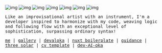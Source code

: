 

![img](https://api.iconify.design/vscode-icons:file-type-js-official.svg?width=40px)
![img](https://api.iconify.design/vscode-icons:file-type-typescript-official.svg?width=40px)
![img](https://api.iconify.design/vscode-icons:file-type-reactjs.svg?width=40px)
![img](https://api.iconify.design/vscode-icons:file-type-vue.svg?width=40px)
![img](https://api.iconify.design/logos:nextjs-icon.svg?width=40px)
![img](https://api.iconify.design/vscode-icons:file-type-nuxt.svg?width=40px)
![img](https://api.iconify.design/vscode-icons:file-type-astro.svg?width=38px)

<samp>
   <p>Like an improvisational artist with an instrument, I'm a developer inspired to harmonize  with my code, weaving logic and following flow with an exceptional level of sophistication, surpassing ordinary syntax!</p>
   <a href='https://thinh.io.vn' target='_blank'>me</a> |
   <a href='https://memories.thinh.io.vn' target='_blank'>gallery</a> |
   <a href='https://devaloka.dev' target='_blank'>devaloka</a> |
   <a href='https://nuxt-boilerplate-starter.vercel.app/' target='_blank'>nuxt boilerplate</a> |
   <a href='https://decide-for-you.vercel.app/' target='_blank'>guidance</a> |
   <a href='https://react-three-ts.vercel.app/' target='_blank'>three solar</a> |
   <a href='https://github.com/heydayle/nuxt-3-cv-template' target='_blank'> cv template</a> |
   <a href='https://next-gen-ai-two.vercel.app/' target='_blank'>𝖽𝖾𝗏-𝖠𝖨-𝗈𝗄𝖺</a>
</samp>

 <!--<img align="" width="57.5%" src="https://github-readme-stats-fork-alpha.vercel.app/api?username=heydayle&hide_title=true&hide_border=true&show_icons=true&include_all_commits=true&line_height=21&border_radius=0&title_color=41b883&icon_color=41b883&text_color=959598&bg_color=9ca3af00" /><img align="" width="42.4%" src="https://github-readme-stats-fork-alpha.vercel.app/api/top-langs/?username=heydayle&hide_title=true&hide_border=true&layout=compact&border_radius=0&title_color=41b883&icon_color=41b883&text_color=959598&bg_color=9ca3af00" />
<img align="" width="99.9%" src="https://github-readme-activity-graph-qpqpgkqdk-edison1105.vercel.app/graph?username=heydayle&theme=nord&color=41b883&point=41b883&hide_border=true&line=959598&title_color=41b883&icon_color=41b883&text_color=959598&bg_color=9ca3af00" />
 [![Visits Badge](https://komarev.com/ghpvc/?username=heydayle&label=Profile%20views&color=41b883&style=for-the-badge)](https://thinh.io.vn) -->

<!--
<p align="center">
 <img src="https://api.daily.dev/devcards/v2/oiCdlYIstAeaIN9TCzOQ5.png?type=default&r=7dh" width="356" alt="Thinh Le's Dev Card"/>
</p>
-->

 <!--   
  ![NPM](https://img.shields.io/badge/NPM-%23CB3837.svg?style=for-the-badge&logo=npm&logoColor=white)
  ![PNPM](https://img.shields.io/badge/pnpm-%234a4a4a.svg?style=for-the-badge&logo=pnpm&logoColor=f69220)
  ![Yarn](https://img.shields.io/badge/yarn-%232C8EBB.svg?style=for-the-badge&logo=yarn&logoColor=white)
  
  ![Vite](https://img.shields.io/badge/vite-%23646CFF.svg?style=for-the-badge&logo=vite&logoColor=white)
  ![Esbuild](https://img.shields.io/badge/esbuild-%23FFCF00.svg?style=for-the-badge&logo=esbuild&logoColor=black)
  ![Webpack](https://img.shields.io/badge/webpack-%238DD6F9.svg?style=for-the-badge&logo=webpack&logoColor=black)
  ![Babel](https://img.shields.io/badge/Babel-F9DC3e?style=for-the-badge&logo=babel&logoColor=black)
  ![ESLint](https://img.shields.io/badge/ESLint-4B3263?style=for-the-badge&logo=eslint&logoColor=white)
  ![Docker](https://img.shields.io/badge/docker-%230db7ed.svg?style=for-the-badge&logo=docker&logoColor=white)
  
  ![React](https://img.shields.io/badge/react-%2320232a.svg?style=for-the-badge&logo=react&logoColor=%2361DAFB)
  ![Next JS](https://img.shields.io/badge/Next-black?style=for-the-badge&logo=next.js&logoColor=white)
  ![Vue.js](https://img.shields.io/badge/vuejs-%2335495e.svg?style=for-the-badge&logo=vuedotjs&logoColor=%234FC08D)
  ![Nuxtjs](https://img.shields.io/badge/Nuxt-002E3B?style=for-the-badge&logo=nuxtdotjs&logoColor=#00DC82)
  ![Astro](https://img.shields.io/badge/astro-%232C2052.svg?style=for-the-badge&logo=astro&logoColor=white)
  
  ![TypeScript](https://img.shields.io/badge/typescript-%23007ACC.svg?style=for-the-badge&logo=typescript&logoColor=white)
  ![JavaScript](https://img.shields.io/badge/javascript-%23323330.svg?style=for-the-badge&logo=javascript&logoColor=%23F7DF1E)
  ![HTML5](https://img.shields.io/badge/html5-%23E34F26.svg?style=for-the-badge&logo=html5&logoColor=white)
  ![CSS3](https://img.shields.io/badge/css3-%231572B6.svg?style=for-the-badge&logo=css3&logoColor=white)
  
  ![TailwindCSS](https://img.shields.io/badge/tailwindcss-%2338B2AC.svg?style=for-the-badge&logo=tailwind-css&logoColor=white)
  ![Stylus](https://img.shields.io/badge/stylus-%23ff6347.svg?style=for-the-badge&logo=stylus&logoColor=white)
  ![SASS](https://img.shields.io/badge/SASS-hotpink.svg?style=for-the-badge&logo=SASS&logoColor=white)
  ![UnoCSS](https://img.shields.io/badge/unocss-333333.svg?style=for-the-badge&logo=unocss&logoColor=white)
  
  
  ![DaisyUI](https://img.shields.io/badge/daisyui-5A0EF8?style=for-the-badge&logo=daisyui&logoColor=white)
  ![Vuetify](https://img.shields.io/badge/Vuetify-1867C0?style=for-the-badge&logo=vuetify&logoColor=AEDDFF)
  ![Radix UI](https://img.shields.io/badge/radix%20ui-161618.svg?style=for-the-badge&logo=radix-ui&logoColor=white)
  ![MUI](https://img.shields.io/badge/MUI-%230081CB.svg?style=for-the-badge&logo=mui&logoColor=white)
  ![Bootstrap](https://img.shields.io/badge/bootstrap-%238511FA.svg?style=for-the-badge&logo=bootstrap&logoColor=white)
</p>

<p style="margin: auto">
  
![Top Langs](https://github-readme-stats.vercel.app/api/top-langs/?username=heydayle&layout=compact)

</p> -->

<!--[![Harlok's WakaTime stats](https://github-readme-stats.vercel.app/api/wakatime?username=heyday&layout=compact)](https://github.com/anuraghazra/github-readme-stats)-->


